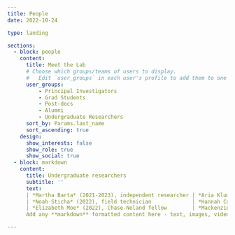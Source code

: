 ```yaml
---
title: People
date: 2022-10-24

type: landing

sections:
  - block: people
    content:
      title: Meet the Lab
      # Choose which groups/teams of users to display.
      #   Edit `user_groups` in each user's profile to add them to one or more of these groups.
      user_groups:
          - Principal Investigators
          - Grad Students
          - Post-docs
          - Alumni
          - Undergraduate Researchers
      sort_by: Params.last_name
      sort_ascending: true
    design:
      show_interests: false
      show_role: true
      show_social: true
  - block: markdown
    content:
      title: Undergraduate researchers
      subtitle: ''
      text: 
      | *Martha Barta* (2021-2023), independent researcher | *Aria Klumb* (2022), field technician  |
      | *Noah Sticha* (2022), field technician             | *Hannah Cave* (2022), field technician |
      | *Elizabeth Moe* (2022), Chase-Noland fellow        | *Mackenzie Petty* (2022), field technician |
      Add any **markdown** formatted content here - text, images, videos, galleries - and even HTML code!

---
```

